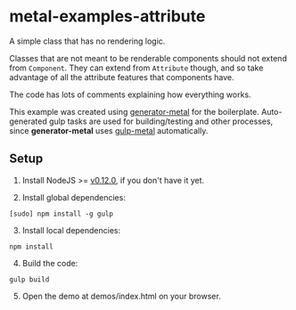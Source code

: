 # metal-examples-attribute

A simple class that has no rendering logic.

Classes that are not meant to be renderable components should not extend from `Component`. They can extend from `Attribute` though, and so take advantage of all the attribute features that components have.

The code has lots of comments explaining how everything works.

This example was created using [generator-metal](https://www.npmjs.com/package/generator-metal) for the boilerplate. Auto-generated gulp tasks are used for building/testing and other processes, since **generator-metal** uses [gulp-metal](https://www.npmjs.com/package/gulp-metal) automatically.

## Setup

1. Install NodeJS >= [v0.12.0](http://nodejs.org/dist/v0.12.0/), if you don't have it yet.

2. Install global dependencies:

  ```
  [sudo] npm install -g gulp
  ```

3. Install local dependencies:

  ```
  npm install
  ```

4. Build the code:

  ```
  gulp build
  ```

5. Open the demo at demos/index.html on your browser.
